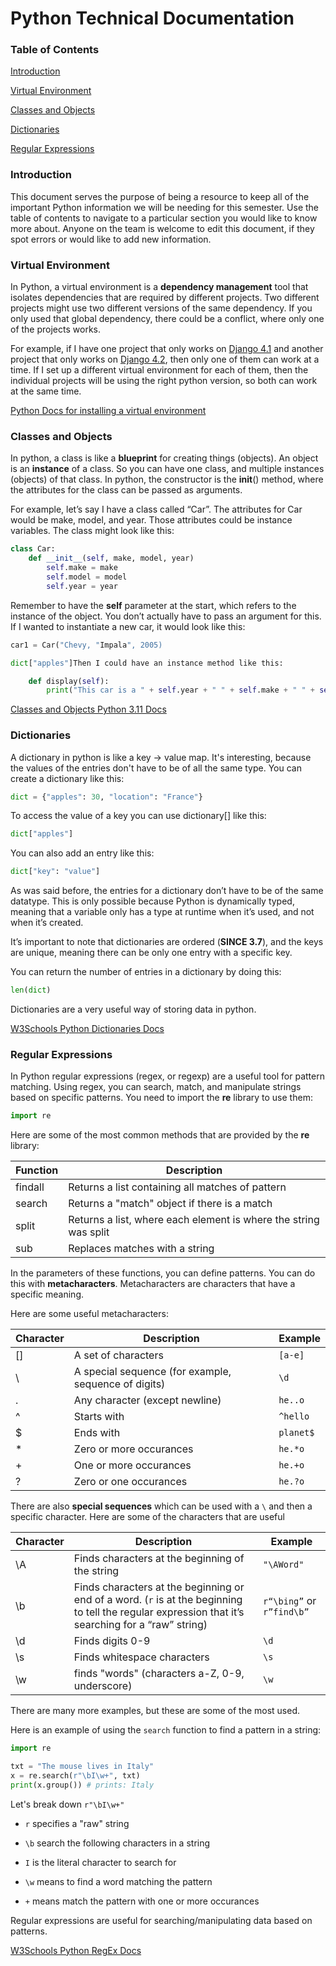 # Python Technical Documentation

### Table of Contents

[Introduction](#Introduction)

[Virtual Environment](#VirtualEnvironment)

[Classes and Objects](#ClassesandObjects)

[Dictionaries](#Dictionaries)

[Regular Expressions](#RegularExpressions)

### Introduction

This document serves the purpose of being a resource to keep all of the important Python information we will be needing for this semester. Use the table of contents to navigate to a particular section you would like to know more about. Anyone on the team is welcome to edit this document, if they spot errors or would like to add new information.

### Virtual Environment

In Python, a virtual environment is a **dependency management** tool that isolates dependencies that are required by different projects. Two different projects might use two different versions of the same dependency. If you only used that global dependency, there could be a conflict, where only one of the projects works. 

For example, if I have one project that only works on <u>Django 4.1</u> and another project that only works on <u>Django 4.2</u>, then only one of them can work at a time. If I set up a different virtual environment for each of them, then the individual projects will be using the right python version, so both can work at the same time.

[Python Docs for installing a virtual environment](https://docs.python.org/3/library/venv.html)

### Classes and Objects

In python, a class is like a **blueprint** for creating things (objects). An object is an **instance** of a class. So you can have one class, and multiple instances (objects) of that class. In python, the constructor is the __init__() method, where the attributes for the class can be passed as arguments.  

For example, let’s say I have a class called “Car”. The attributes for Car would be make, model, and year. Those attributes could be instance variables. The class might look like this:

```python
class Car:
    def __init__(self, make, model, year)
        self.make = make
        self.model = model
        self.year = year
```

Remember to have the **self** parameter at the start, which refers to the instance of the object. You don’t actually have to pass an argument for this. If I wanted to instantiate a new car, it would look like this:  

```python
car1 = Car("Chevy, "Impala", 2005)
```

```python
dict["apples"]Then I could have an instance method like this:  
```

```python
    def display(self):
        print("This car is a " + self.year + " " + self.make + " " + self.model)
```

[Classes and Objects Python 3.11 Docs](https://docs.python.org/3/tutorial/classes.html)

### Dictionaries

A dictionary in python is like a key -> value map. It's interesting, because the values of the entries don't have to be of all the same type. You can create a dictionary like this:  

```python
dict = {"apples": 30, "location": "France"}
```

To access the value of a key you can use dictionary[<key>] like this:  

```python
dict["apples"]
```

You can also add an entry like this:  

```python
dict["key": "value"]  
```

As was said before, the entries for a dictionary don’t have to be of the same datatype. This is only possible because Python is dynamically typed, meaning that a variable only has a type at runtime when it’s used, and not when it’s created.

It’s important to note that dictionaries are ordered (**SINCE 3.7**), and the keys are unique, meaning there can be only one entry with a specific key.

You can return the number of entries in a dictionary by doing this:

```python
len(dict)
```

Dictionaries are a very useful way of storing data in python.

[W3Schools Python Dictionaries Docs](https://www.w3schools.com/python/python_dictionaries.asp)

### Regular Expressions

In Python regular expressions (regex, or regexp) are a useful tool for pattern matching. Using regex, you can search, match, and manipulate strings based on specific patterns. You need to import the **re** library to use them:

```python
import re
```

Here are some of the most common methods that are provided by the **re** library:

| Function | Description                                                      |
| -------- | ---------------------------------------------------------------- |
| findall  | Returns a list containing all matches of pattern                 |
| search   | Returns a "match" object if there is a match                     |
| split    | Returns a list, where each element is where the string was split |
| sub      | Replaces matches with a string                                   |

In the parameters of these functions, you can define patterns. You can do this with **metacharacters**. Metacharacters are characters that have a specific meaning.

Here are some useful metacharacters:

| Character | Description                                          | Example   |
| --------- | ---------------------------------------------------- | --------- |
| []        | A set of characters                                  | `[a-e]`   |
| \         | A special sequence (for example, sequence of digits) | `\d`      |
| .         | Any character (except newline)                       | `he..o`   |
| ^         | Starts with                                          | `^hello`  |
| \$        | Ends with                                            | `planet$` |
| \*        | Zero or more occurances                              | `he.*o`   |
| +         | One or more occurances                               | `he.+o`   |
| ?         | Zero or one occurances                               | `he.?o`   |

There are also **special sequences** which can be used with a `\` and then a specific character. Here are some of the characters that are useful

| Character | Description                                                                                                                                         | Example                   |
| --------- | --------------------------------------------------------------------------------------------------------------------------------------------------- | ------------------------- |
| \A        | Finds characters at the beginning of the string                                                                                                     | `"\AWord"`                |
| \b        | Finds characters at the beginning or end of a word. (`r` is at the beginning to tell the regular expression that it’s searching for a “raw” string) | `r“\bing”` or `r”find\b”` |
| \d        | Finds digits 0-9                                                                                                                                    | `\d`                      |
| \s        | Finds whitespace characters                                                                                                                         | `\s`                      |
| \w        | finds "words" (characters a-Z, 0-9, underscore)                                                                                                     | `\w`                      |

There are many more examples, but these are some of the most used.  

Here is an example of using the `search` function to find a pattern in a string:

```python
import re

txt = "The mouse lives in Italy"
x = re.search(r"\bI\w+", txt)
print(x.group()) # prints: Italy
```

Let's break down `r"\bI\w+"`

- `r` specifies a "raw" string

- `\b` search the following characters in a string

- `I` is the literal character to search for

- `\w` means to find a word matching the pattern

- `+` means match the pattern with one or more occurances

Regular expressions are useful for searching/manipulating data based on patterns.

[W3Schools Python RegEx Docs](https://www.w3schools.com/python/python_regex.asp)
